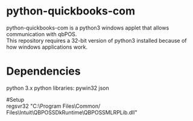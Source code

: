 # python-quickbooks-com
python-quickbooks-com is a python3 windows applet that allows communication with qbPOS.  
This repository requires a 32-bit version of python3 installed because of how windows applications work.
# Dependencies  
python 3.x
  python libraries:
pywin32
json

#Setup  
regsvr32 "C:\Program Files\Common/ Files\Intuit\QBPOSSDkRuntime\QBPOSSMLRPLib.dll"
